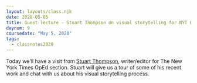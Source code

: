 ```yaml
---
layout: layouts/class.njk
date: 2020-05-05
title: Guest lecture - Stuart Thompson on visual storytelling for NYT OpEds
daynum: 9
coursedate: "May 5, 2020"
tags:
  - classnotes2020
---
```


Today we'll have a visit from [Stuart Thompson](https://twitter.com/stuartathompson), writer/editor for The New York Times OpEd section. Stuart will give us a tour of some of his recent work and chat with us about his visual storytelling process.
